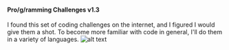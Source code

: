 #### Pro/g/ramming Challenges v1.3
I found this set of coding challenges on the internet, and I figured I would give them a shot. To become more familiar with code in general, I'll do them in a variety of languages.
![alt text](../master/challenges.png "The Challenge")